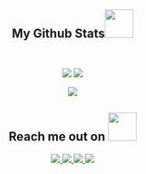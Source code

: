 <h2 align="center">
  My Github Stats<img src="https://media.giphy.com/media/VgCDAzcKvsR6OM0uWg/giphy.gif" width="50">
</h2>
 
<br>

<p align = "center">
  <img  src = "https://github-readme-stats.vercel.app/api?username=scienceagent&show_icons=true&theme=radical&line_height=27">
  <img src = "https://github-readme-stats.vercel.app/api/top-langs/?username=scienceagent&hide=html,css,java,shaderlab,kotlin,hlsl&theme=radical">
</p>

<p align = "center">
 <img  src="https://github-readme-streak-stats.herokuapp.com/?user=scienceagent&show_icons=true&locale=en&layout=compact&theme=radical&line_height=0" />
</p> 

<h2 align="center">Reach me out on <img src="https://media0.giphy.com/media/jqNPzdTTxQfOgOqpO4/source.gif" width="50"></h2>


<p align="center">
<a href="mailto: grigore.raevschi@gmail.com">
 <img src="https://img.shields.io/badge/-Gamil-c14438?style=flat-square&logo=Gmail&logoColor=white&link=mailto:ritikpr307@gmail.com"/>
</a>
<a href="https://www.facebook.com/grigore.raevschi.8/">
 <img src="https://img.shields.io/badge/-Facebook-blue?style=flat-square&logo=facebook&logoColor=white&link=https://www.linkedin.com/in/ritik-rawal-698a18142/"/>
</a>
 <a href="https://twitter.com/GRaevschi">
 <img src="https://img.shields.io/badge/-Twitter-blue?style=flat-square&logo=twitter&logoColor=white&link=https://twitter.com/ritikhere307"/>
</a>
 <a href="https://www.instagram.com/naewtone/">
 <img src="https://img.shields.io/badge/-Instagram-blue?style=flat-square&logo=instagram&logoColor=white&link=https://twitter.com/ritikhere307"/>
</a>
</p>